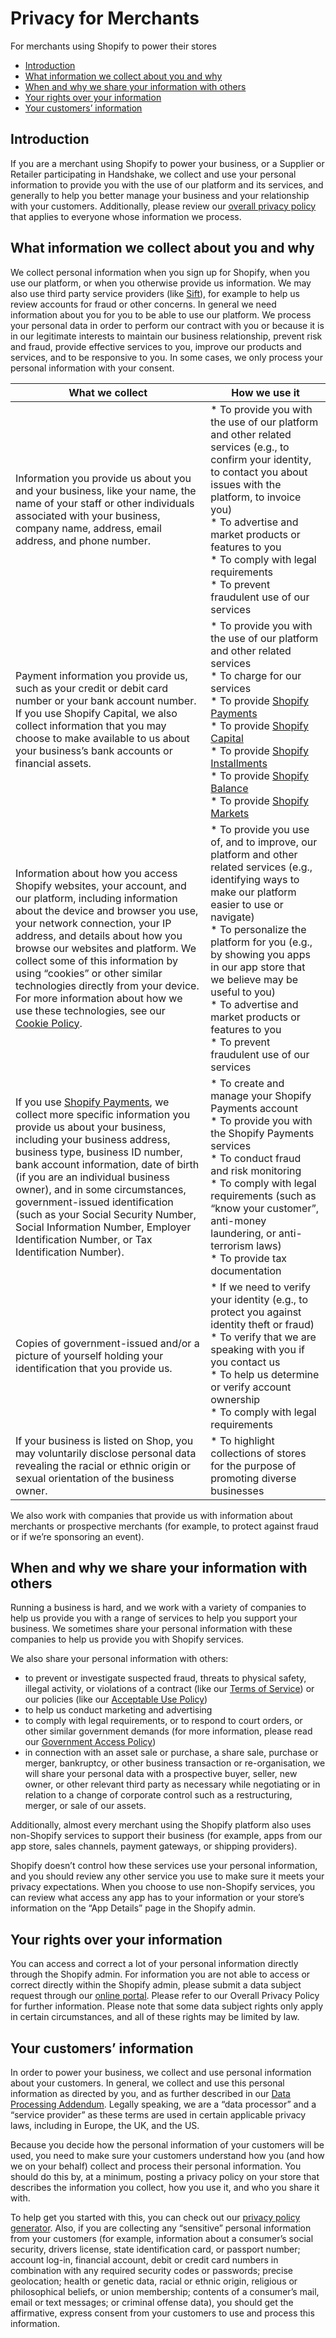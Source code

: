 Privacy for Merchants
=====================

For merchants using Shopify to power their stores

* [Introduction](#introduction)
* [What information we collect about you and why](#collection)
* [When and why we share your information with others](#sharing)
* [Your rights over your information](#rights)
* [Your customers’ information](#customer-information)

Introduction
------------

If you are a merchant using Shopify to power your business, or a Supplier or Retailer participating in Handshake, we collect and use your personal information to provide you with the use of our platform and its services, and generally to help you better manage your business and your relationship with your customers. Additionally, please review our [overall privacy policy](https://www.shopify.com/legal/privacy) that applies to everyone whose information we process.

What information we collect about you and why
---------------------------------------------

We collect personal information when you sign up for Shopify, when you use our platform, or when you otherwise provide us information. We may also use third party service providers (like [Sift](https://sift.com/service-privacy)), for example to help us review accounts for fraud or other concerns. In general we need information about you for you to be able to use our platform. We process your personal data in order to perform our contract with you or because it is in our legitimate interests to maintain our business relationship, prevent risk and fraud, provide effective services to you, improve our products and services, and to be responsive to you. In some cases, we only process your personal information with your consent.

| What we collect | How we use it |
| --- | --- |
| Information you provide us about you and your business, like your name, the name of your staff or other individuals associated with your business, company name, address, email address, and phone number. | * To provide you with the use of our platform and other related services (e.g., to confirm your identity, to contact you about issues with the platform, to invoice you)<br>* To advertise and market products or features to you<br>* To comply with legal requirements<br>* To prevent fraudulent use of our services |
| Payment information you provide us, such as your credit or debit card number or your bank account number. If you use Shopify Capital, we also collect information that you may choose to make available to us about your business’s bank accounts or financial assets. | * To provide you with the use of our platform and other related services<br>* To charge for our services<br>* To provide [Shopify Payments](https://help.shopify.com/en/manual/payments/shopify-payments)<br>* To provide [Shopify Capital](https://www.shopify.com/capital)<br>* To provide [Shopify Installments](https://help.shopify.com/en/manual/payments/shop-pay-installments)<br>* To provide [Shopify Balance](https://www.shopify.com/learn/course/shopify-reunite/introducing-shopify-balance)<br>* To provide [Shopify Markets](https://www.shopify.com/markets) |
| Information about how you access Shopify websites, your account, and our platform, including information about the device and browser you use, your network connection, your IP address, and details about how you browse our websites and platform. We collect some of this information by using “cookies” or other similar technologies directly from your device. For more information about how we use these technologies, see our [Cookie Policy](https://www.shopify.com/legal/cookies). | * To provide you use of, and to improve, our platform and other related services (e.g., identifying ways to make our platform easier to use or navigate)<br>* To personalize the platform for you (e.g., by showing you apps in our app store that we believe may be useful to you)<br>* To advertise and market products or features to you<br>* To prevent fraudulent use of our services |
| If you use [Shopify Payments](https://help.shopify.com/en/manual/payments/shopify-payments), we collect more specific information you provide us about your business, including your business address, business type, business ID number, bank account information, date of birth (if you are an individual business owner), and in some circumstances, government-issued identification (such as your Social Security Number, Social Information Number, Employer Identification Number, or Tax Identification Number). | * To create and manage your Shopify Payments account<br>* To provide you with the Shopify Payments services<br>* To conduct fraud and risk monitoring<br>* To comply with legal requirements (such as “know your customer”, anti-money laundering, or anti-terrorism laws)<br>* To provide tax documentation |
| Copies of government-issued and/or a picture of yourself holding your identification that you provide us. | * If we need to verify your identity (e.g., to protect you against identity theft or fraud)<br>* To verify that we are speaking with you if you contact us<br>* To help us determine or verify account ownership<br>* To comply with legal requirements |
| If your business is listed on Shop, you may voluntarily disclose personal data revealing the racial or ethnic origin or sexual orientation of the business owner. | * To highlight collections of stores for the purpose of promoting diverse businesses |

We also work with companies that provide us with information about merchants or prospective merchants (for example, to protect against fraud or if we’re sponsoring an event).

When and why we share your information with others
--------------------------------------------------

Running a business is hard, and we work with a variety of companies to help us provide you with a range of services to help you support your business. We sometimes share your personal information with these companies to help us provide you with Shopify services.

We also share your personal information with others:

* to prevent or investigate suspected fraud, threats to physical safety, illegal activity, or violations of a contract (like our [Terms of Service](https://www.shopify.com/legal/terms)) or our policies (like our [Acceptable Use Policy](https://www.shopify.com/legal/aup))
* to help us conduct marketing and advertising
* to comply with legal requirements, or to respond to court orders, or other similar government demands (for more information, please read our [Government Access Policy](https://www.shopify.com/legal/gvtaccesspolicy))
* in connection with an asset sale or purchase, a share sale, purchase or merger, bankruptcy, or other business transaction or re-organisation, we will share your personal data with a prospective buyer, seller, new owner, or other relevant third party as necessary while negotiating or in relation to a change of corporate control such as a restructuring, merger, or sale of our assets.

Additionally, almost every merchant using the Shopify platform also uses non-Shopify services to support their business (for example, apps from our app store, sales channels, payment gateways, or shipping providers).

Shopify doesn’t control how these services use your personal information, and you should review any other service you use to make sure it meets your privacy expectations. When you choose to use non-Shopify services, you can review what access any app has to your information or your store’s information on the “App Details” page in the Shopify admin.

Your rights over your information
---------------------------------

You can access and correct a lot of your personal information directly through the Shopify admin. For information you are not able to access or correct directly within the Shopify admin, please submit a data subject request through our [online portal](https://privacy.shopify.com/). Please refer to our Overall Privacy Policy for further information. Please note that some data subject rights only apply in certain circumstances, and all of these rights may be limited by law.

Your customers’ information
---------------------------

In order to power your business, we collect and use personal information about your customers. In general, we collect and use this personal information as directed by you, and as further described in our [Data Processing Addendum](https://www.shopify.com/legal/dpa). Legally speaking, we are a “data processor” and a “service provider” as these terms are used in certain applicable privacy laws, including in Europe, the UK, and the US.

Because you decide how the personal information of your customers will be used, you need to make sure your customers understand how you (and how we on your behalf) collect and process their personal information. You should do this by, at a minimum, posting a privacy policy on your store that describes the information you collect, how you use it, and who you share it with.

To help get you started with this, you can check out our [privacy policy generator](https://www.shopify.com/tools/policy-generator). Also, if you are collecting any “sensitive” personal information from your customers (for example, information about a consumer’s social security, drivers license, state identification card, or passport number; account log-in, financial account, debit or credit card numbers in combination with any required security codes or passwords; precise geolocation; health or genetic data, racial or ethnic origin, religious or philosophical beliefs, or union membership; contents of a consumer’s mail, email or text messages; or criminal offense data), you should get the affirmative, express consent from your customers to use and process this information.